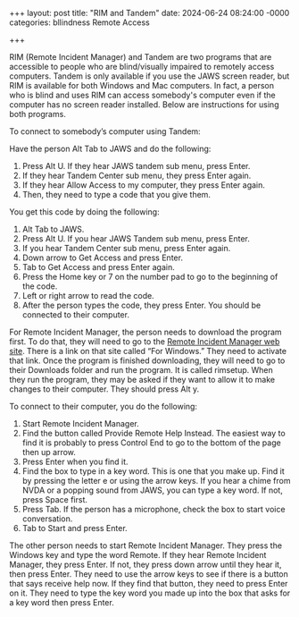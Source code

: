 +++
layout: post
title: "RIM and Tandem"
date: 2024-06-24 08:24:00 -0000
categories: bllindness Remote Access


+++

RIM (Remote Incident Manager) and Tandem are two programs that are accessible to people who are blind/visually impaired to remotely access computers. Tandem is only available if you use the JAWS screen reader, but RIM is available for both Windows and Mac computers. In fact, a person who is blind and uses RIM can access somebody's computer even if the computer has no screen reader installed.  Below are instructions for using both programs.

To connect to somebody’s computer using Tandem:

Have the person Alt Tab to JAWS and do the following:

1. Press Alt U.
If they hear JAWS tandem sub menu, press Enter.
2. If they hear Tandem Center sub menu, they press Enter again.
3. If they hear Allow Access to my computer, they press Enter again.
4. Then, they need to type a code that you give them.

You get this code by doing the following:

1. Alt Tab to JAWS.
2. Press Alt U.
If you hear JAWS Tandem sub menu, press Enter.
3. If you hear Tandem Center sub menu, press Enter again.
4. Down arrow to Get Access and press Enter.
5. Tab to Get Access and press Enter again.
6. Press the Home key or 7 on the number pad to go to the beginning of the code.
7. Left or right arrow to read the code.
8. After the person types the code, they press Enter.
You should be connected to their computer.

For Remote Incident Manager, the person needs to download the program first. 
To do that, they will need to go to the [Remote Incident Manager web site](http://getrim.app).
There is a link on that site called “For Windows.” They need to activate that link.
Once the program is finished downloading, they will need to go to their Downloads folder and run the program. It is called rimsetup.
When they run the program, they may be asked if they want to allow it to make changes to their computer. They should press Alt y.

To connect to their computer, you do the following:

1. Start Remote Incident Manager.
2. Find the button called Provide Remote Help Instead.  The easiest way to find it is probably to press Control End to go to the bottom of the page then up arrow.
3. Press Enter when you find it.
4. Find the box to type in a key word. This is one that you make up.
Find it by pressing the letter e or using the arrow keys.
If you hear a chime from NVDA or a popping sound from JAWS, you can type a key word. If not, press Space first.
5. Press Tab.
If the person has a microphone, check the box to start voice conversation.
6. Tab to Start and press Enter.

The other person needs to start Remote Incident Manager.
They press the Windows key and type the word Remote.
If they hear Remote Incident Manager, they press Enter. If not, they press down arrow until they hear it, then press Enter.
They need to use the arrow keys to see if there is a button that says receive help now.
If they find that button, they need to press Enter on it.
They need to type the key word you made up into the box that asks for a key word then press Enter.

